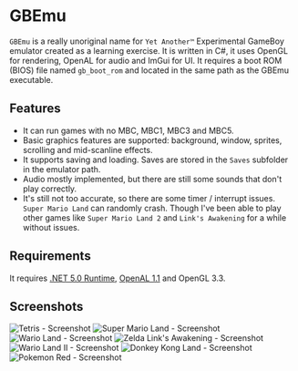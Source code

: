 # GBEmu
`GBEmu` is a really unoriginal name for `Yet Another™` Experimental GameBoy emulator created as a learning exercise. It is written in C#, it uses OpenGL for rendering, OpenAL for audio and ImGui for UI. It requires a boot ROM (BIOS) file named `gb_boot_rom` and located in the same path as the GBEmu executable.

## Features
- It can run games with no MBC, MBC1, MBC3 and MBC5.
- Basic graphics features are supported: background, window, sprites, scrolling and mid-scanline effects.
- It supports saving and loading. Saves are stored in the `Saves` subfolder in the emulator path.
- Audio mostly implemented, but there are still some sounds that don't play correctly.
- It's still not too accurate, so there are some timer / interrupt issues. `Super Mario Land` can randomly crash. Though I've been able to play other games like `Super Mario Land 2` and `Link's Awakening` for a while without issues.

## Requirements

It requires [.NET 5.0 Runtime](https://dotnet.microsoft.com/download), [OpenAL 1.1](https://openal.org/downloads/oalinst.zip) and OpenGL 3.3.

## Screenshots

![Tetris - Screenshot](/00.png)
![Super Mario Land - Screenshot](/01.png)
![Wario Land - Screenshot](/02.png)
![Zelda Link's Awakening - Screenshot](/03.png)
![Wario Land II - Screenshot](/04.png)
![Donkey Kong Land - Screenshot](/05.png)
![Pokemon Red - Screenshot](/06.png)